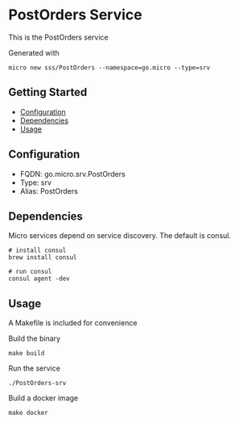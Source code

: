 # PostOrders Service

This is the PostOrders service

Generated with

```
micro new sss/PostOrders --namespace=go.micro --type=srv
```

## Getting Started

- [Configuration](#configuration)
- [Dependencies](#dependencies)
- [Usage](#usage)

## Configuration

- FQDN: go.micro.srv.PostOrders
- Type: srv
- Alias: PostOrders

## Dependencies

Micro services depend on service discovery. The default is consul.

```
# install consul
brew install consul

# run consul
consul agent -dev
```

## Usage

A Makefile is included for convenience

Build the binary

```
make build
```

Run the service
```
./PostOrders-srv
```

Build a docker image
```
make docker
```